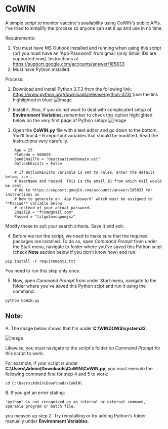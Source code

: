 # CoWIN
A simple script to monitor vaccine's availability using CoWIN's public APIs. I've tried to simplify the process so anyone can set it up and use in no time.

Requirements:
1. You must have MS Outlook installed and running when using this script (or) you must have an 'App Password' from gmail (only Gmail IDs are supported now). Instructions at https://support.google.com/accounts/answer/185833
2. Must have Python installed.

Process:
1. Download and install Python 3.7.3 from the following link: https://www.python.org/downloads/release/python-373/ (use the link highlighted in blue)
![image](https://user-images.githubusercontent.com/3834741/118314992-87f5be00-b512-11eb-85b5-202c32ce2337.png)

2. Install it. Also, if you do not want to deal with complicated setup of **Environment Variables**, remember to check this option highlighted below on the very first page of Python setup:
![image](https://user-images.githubusercontent.com/3834741/118315257-ea4ebe80-b512-11eb-824d-be72e7845904.png)

3. Open the **CoWIN.py** file with a text editor and go down to the bottom. You'll find 4 - 6 important variables that should be modified. Read the instructions very carefully.
```
    Age = 25
    PinCode = 560029
    SendEmailTo = "destination@domain.ext"
    OutlookExists = False

    # If OutlookExists variable is set to False, enter the details below, i.e., 
    # UserName and Passwd. This is the email ID from which mail would be sent.
    # Go to https://support.google.com/accounts/answer/185833 for instructions on
    # how to generate an 'App Password' which must be assigned to **Passwd** variable below 
    # instead of your actual password.
    EmailID = "from@gmail.com"
    Passwd = "tzfgmtovoqpomjxz"
```
Modify these to suit your search criteria. Save it and exit.

4. Before we run the script, we need to make sure that the required packages are installed. To do so, open _Command Prompt_ from under the Start menu, navigate to folder where you've saved this Python scipt (check **Note** section below if you don't know how) and run:
```
pip install -r requirements.txt
```

You need to run this step only once.

5. Now, open _Command Prompt_ from under Start menu, navigate to the folder where you've saved this Python scipt and run it using the command:
```
python CoWIN.py
```

## Note:
A. The image below shows that I'm under **C:\WINDOWS\system32**. 

![image](https://user-images.githubusercontent.com/3834741/118316250-3817f680-b514-11eb-9744-13644e77c370.png)

Likewise, you must navigate to the script's folder on _Command Prompt_ for this script to work.

For example, if your script is under **C:\Users\Admin\Downloads\CoWIN\CoWIN.py**, you must execute the following command first for step 4 and 5 to work:
```
cd C:\Users\Admin\Downloads\CoWIN\
```
B. If you get an error stating:
```
'python' is not recognized as an internal or external command,
operable program or batch file.
```
you messed up step 2. Try reinstalling or try adding Python's folder manually under **Environment Variables**.
